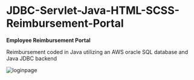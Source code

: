 # JDBC-Servlet-Java-HTML-SCSS-Reimbursement-Portal

**Employee Reimbursement Portal** 

Reimbursement coded in Java utilizing an AWS oracle SQL database and Java JDBC backend

![loginpage](https://i.ibb.co/5YL3xr5/reimbursementportal.png)
